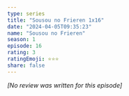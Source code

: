 ```yaml
---
type: series
title: "Sousou no Frieren 1x16"
date: "2024-04-05T09:35:23"
name: "Sousou no Frieren"
season: 1
episode: 16
rating: 3
ratingEmoji: ⭐️⭐️⭐️
share: false
---
```


*[No review was written for this episode]*
